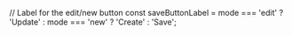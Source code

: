 // Label for the edit/new button
const saveButtonLabel =
  mode === 'edit' ? 'Update' :
  mode === 'new'  ? 'Create' :
  'Save';
